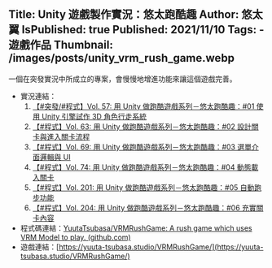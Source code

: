 Title: Unity 遊戲製作實況：悠太跑酷趣
Author: 悠太翼
IsPublished: true
Published: 2021/11/10
Tags:
    - 遊戲作品
Thumbnail: /images/posts/unity_vrm_rush_game.webp
---
一個在突發實況中所成立的專案，會慢慢地增進功能來讓這個遊戲完善。

- 實況連結：
    1. [【#突發/#程式】Vol. 57: 用 Unity 做跑酷遊戲系列－悠太跑酷趣：#01 使用 Unity 引擎試作 3D 角色行走系統](https://www.youtube.com/live/y4xXP7N4gwA?feature=share)
    2. [【#程式】Vol. 63: 用 Unity 做跑酷遊戲系列－悠太跑酷趣：#02 設計關卡與進入關卡流程](https://www.youtube.com/live/tkBbZ_VFhPw?feature=share)
    3. [【#程式】Vol. 69: 用 Unity 做跑酷遊戲系列－悠太跑酷趣：#03 選單介面邏輯與 UI](https://www.youtube.com/live/Nu_N0UWhWTw?feature=share)
    4. [【#程式】Vol. 74: 用 Unity 做跑酷遊戲系列－悠太跑酷趣：#04 動態載入關卡](https://www.youtube.com/live/dss8EBeCbY4?feature=share)
    5. [【#程式】Vol. 201: 用 Unity 做跑酷遊戲系列－悠太跑酷趣：#05 自動跑步功能](https://www.youtube.com/live/ZCZmQIEjGQw?feature=share)
    6. [【#程式】Vol. 204: 用 Unity 做跑酷遊戲系列－悠太跑酷趣：#06 充實關卡內容](https://www.youtube.com/live/BG9Njplv044?feature=share)
- 程式碼連結：[YuutaTsubasa/VRMRushGame: A rush game which uses VRM Model to play. (github.com)](https://github.com/YuutaTsubasa/VRMRushGame)
- 遊戲連結：[https://yuuta-tsubasa.studio/VRMRushGame/](https://yuuta-tsubasa.studio/VRMRushGame/)
